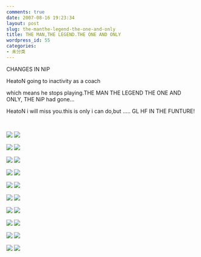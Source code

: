 ```yaml
---
comments: true
date: 2007-08-16 19:23:34
layout: post
slug: the-manthe-legend-the-one-and-only
title: THE MAN,THE LEGEND.THE ONE AND ONLY
wordpress_id: 55
categories:
- 未分类
---
```


CHANGES IN NIP




HeatoN going to inactivity as a coach




which means he stops playing.THE MAN THE LEGEND THE ONE AND ONLY, THE NiP had gone...




HeatoN i will miss you.this is only i can do,but ..... GL HF IN THE FUNTURE!




 

[![](http://byfiles.storage.live.com/y1mqzJXA0ssU7sc6buyP-yi3CQ7bqUE5zCcL6iBTOz7n43jL5PCwhO6-mrEL875E-XTTJlirkjKa-LznvZ12K8eEhCzUej9nUFz2g7DccCrcYi-Kcgm2YYib-K6aIcMu81DZ2Do6iv6SVA)](http://byfiles.storage.live.com/y1mqzJXA0ssU7sc6buyP-yi3CQ7bqUE5zCcL6iBTOz7n43jL5PCwhO6-mrEL875E-XTTJlirkjKa-LznvZ12K8eEgDSAmWWODBt-AIsGuhvAC7CXe0s78mFCNTy6hMnMnxnViTTPc0B0zU)
[![](http://byfiles.storage.live.com/y1mfH4QC8jmT0T6iaU1M3PJmCx1l97qiv2R20Z_tuxSoEVWp9xgyKED_ssXLBInhSmUaGmJ4WNvm7bLO-Qnb30ZU4sp3pDH_Nl8AmacoL3yAOFDwnjdqD6dmli4inoMFzYeOILyIdAxeuk)](http://byfiles.storage.live.com/y1mfH4QC8jmT0T6iaU1M3PJmCx1l97qiv2R20Z_tuxSoEVWp9xgyKED_ssXLBInhSmUaGmJ4WNvm7bLO-Qnb30ZUyL2Imk8B1mRxfhlZCdYI_4aJaoeSfuwrOHUSk1aNFW26I6hqcEqXyI)

[![](http://byfiles.storage.live.com/y1mpX-ZhQcsFv_J-HVYfLjLTawNA5QBuJEgZuC3SOOg6xlZYuDm2vbD--TIjxizEG3k0TahnMuiVedQ94x9X5Kn6ovigFi7BAg8hDSVlDIQuR07J3AVyiWdzP3pPzTTVcp38eM898CEq1M)](http://byfiles.storage.live.com/y1mpX-ZhQcsFv_J-HVYfLjLTawNA5QBuJEgZuC3SOOg6xlZYuDm2vbD--TIjxizEG3k0TahnMuiVedQ94x9X5Kn6kQCjJoGJKQJtC1mVjcjm5g5i_MsLZjK5k7Qz5F0U1n7oNkjJmaADNg)
[![](http://byfiles.storage.live.com/y1mTEQdAQ3rLEBgpn1WC1wkSf-oVfd_a4J14gZQJMUPCjw7M0tw08_szdzgvEzHJbAVkBBjcXmukYLhVX1TEzr-l7h5R7ZnoYNHgxiR_Q8YOnIghVNsb8mulraBqGugF1EJXE9zC-Dp8Z4)](http://byfiles.storage.live.com/y1mTEQdAQ3rLEBgpn1WC1wkSf-oVfd_a4J14gZQJMUPCjw7M0tw08_szdzgvEzHJbAVkBBjcXmukYLhVX1TEzr-l_RDAMczD6ntDZbf3XFQ_M7yjgNX3cMAuSDOZb1yu3VCl0Kr3vxeNaY)

[![](http://byfiles.storage.live.com/y1m8xXQQW7DKfGNctdhQiTBF_ovd394yfmvxRKLjEneK4iDipK6DpftlGjdlTuRm_xFAOZ2CETViT_o4EqNag6qT28OACuNdiTrFgiGvhvuyjQ6Qid58-qA48e1dbyIoqxKcOujjNG1aFo)](http://byfiles.storage.live.com/y1m8xXQQW7DKfGNctdhQiTBF_ovd394yfmvxRKLjEneK4iDipK6DpftlGjdlTuRm_xFAOZ2CETViT_o4EqNag6qT5pIkXUMQwKvnDBdEUhiK5Iw-_DM6xanRwPOkq1yvdEwH_-O7Q87H9I)
[![](http://byfiles.storage.live.com/y1mj40bH5fScxGQABrZZ5SvebHRl2BcxQNwPb7rzxU4WBHzg7rU305ymmWqr2hzNBS3YCLktJ8wy9rCjE-OwEfScNNFZ3C4nN-l5zce0RY9-U022A76fqdWgkVbuhc0SJhscf764Sf8Jq8)](http://byfiles.storage.live.com/y1mj40bH5fScxGQABrZZ5SvebHRl2BcxQNwPb7rzxU4WBHzg7rU305ymmWqr2hzNBS3YCLktJ8wy9rCjE-OwEfScLU3TkUnbL4sjtgGGCOuWlXwhhCKGVSMi-LAsx86jZYyPmq6fjd0OQg)

[![](http://byfiles.storage.live.com/y1m429vwM9funKboRa2or-azwGpxADkCi4MfS6lTXmAfohZqb4TPX-IeXNBgYTJGi9RSTD2xd1r9mvw90ftokgGN1zfGs7gA4WBLQyZgz1ET7loWYrsGJDmxx0D-LXGW3Dh-YkOJAMmv_E)](http://byfiles.storage.live.com/y1m429vwM9funKboRa2or-azwGpxADkCi4MfS6lTXmAfohZqb4TPX-IeXNBgYTJGi9RSTD2xd1r9mvw90ftokgGN5J1r3bObp_WuVEVi-yCM0-dSNwo1ThQ6aa2JIBtEBCkeqQCkmTsWnk)
[![](http://byfiles.storage.live.com/y1mMZrK4T732VQMpHFxQKnn8tir5he8JyFTH6yefWPPxJ4x_DFh5AWUdwm97Js2s45BtN1VuqUjO5Q-HZidcRfM7T5KRgkjrQWfgDQIf3cNBpsSNNVgAKAWRwPADaofIUAyNpuuZFVSZ04)](http://byfiles.storage.live.com/y1mMZrK4T732VQMpHFxQKnn8tir5he8JyFTH6yefWPPxJ4x_DFh5AWUdwm97Js2s45BtN1VuqUjO5Q-HZidcRfM7d3s0DZs-OJwQssLSJgMNVcU00J8Z9kub-4mao6PZl6pHAXNJVopctE)

[![](http://byfiles.storage.live.com/y1mHigGVt-VV85hDAP2igWxev-hbuIeFr1G-FBv6VscJHnRsRSsc7IicTXpCMiKvalIb2I-CONYJ_k1A6QAGHYdtOkxLObdwDJuDERoVzRUAlUoICFkWEdiN2RyM0_VWaQCUqu97FEHO3M)](http://byfiles.storage.live.com/y1mHigGVt-VV85hDAP2igWxev-hbuIeFr1G-FBv6VscJHnRsRSsc7IicTXpCMiKvalIb2I-CONYJ_k1A6QAGHYdtMQ6Xak5EI5PyQSZcWQZBuibzeufuZhg2j3l-Po300b3N4B8Ewh3u5I)
[![](http://byfiles.storage.live.com/y1m8jEfsXQltoxWZemwZiPJVFjO0Sw1-QLHsEA59uUBVAFSwOECnBI8hPfV5IugNFbUXAYBX0hDu0jMB0fUoZNiIvbMEE4h1oa8Aurt2hPtEa7CePUABwaOj3eTXfmTwl5v2d4LlSvvbxo)](http://byfiles.storage.live.com/y1m8jEfsXQltoxWZemwZiPJVFjO0Sw1-QLHsEA59uUBVAFSwOECnBI8hPfV5IugNFbUXAYBX0hDu0jMB0fUoZNiIoBBuLCNjowPTn8HXCFsxiSRsaUSVShf_qvN8WWHlZPTFMGnAgxcxh4)

[![](http://byfiles.storage.live.com/y1m8AxaFIpqozuB07OJULesp2mOWhWUkursOdxr1_F40SMBZ0vi_KN2uHIaGvGgvgDFlU2Ve2E7J5NXUCOS6mF5I-Z-qHXMiQ_l8b30u_ZD_FeFJlz-zmLM0lhmk_KIvvwKOrRNPUgOUZw)](http://byfiles.storage.live.com/y1m8AxaFIpqozuB07OJULesp2mOWhWUkursOdxr1_F40SMBZ0vi_KN2uHIaGvGgvgDFlU2Ve2E7J5NXUCOS6mF5I4JUQtrI5jwjRrBGOf_vLPbLsLOIEHbHtJFs8oM1YDaKqpffP5nGIOU)
[![](http://byfiles.storage.live.com/y1mWhbZxWHknS8S_NB4kqn-1EqiOcLRmPQa9RFMLly7IqBDXaXnbJeeG7euTeUGWRv-ZUy53RLAifS4YzNG5oR-ztSwaLwzUItiZLlw4_MerBDCJan3Ll_C0grOpyWyul9F13DE6vhetKI)](http://byfiles.storage.live.com/y1mWhbZxWHknS8S_NB4kqn-1EqiOcLRmPQa9RFMLly7IqBDXaXnbJeeG7euTeUGWRv-ZUy53RLAifS4YzNG5oR-zoK_6sWmEinj7af2M3C5OiHG-xrmMzs58ELCUDae-zym9D3SAwYrVQ8)

[![](http://byfiles.storage.live.com/y1m_k0LHSGtDmB_X2jEBs5RZL8uAiBl3cSK1bUbyDwyQ6AM4y4Epp0z6QdGTQTT9NNvTHV8Q7BIooyx9qik4TFavXR4qMpoLgPk4vf0x4SOHSeOR1PO3zCRXrJX2gM3dyxQJfsb-fIqiBE)](http://byfiles.storage.live.com/y1m_k0LHSGtDmB_X2jEBs5RZL8uAiBl3cSK1bUbyDwyQ6AM4y4Epp0z6QdGTQTT9NNvTHV8Q7BIooyx9qik4TFavbpAZ3qAsGGOWJSmszLVyo2a9wdJRFqHirS-g_AoF2YQv4yHsxmPsKs)
[![](http://byfiles.storage.live.com/y1mDLZI7gRID-IotEuM5Y_Am-OOWvkinUpeNpsqnH4zyb2PwLtk_1L_qm4ksWYfSR0NNeLtZwp1O17PAimA_NTdkn1H8EM4d-sWEx8cOrsvwLycg-iswDhQRqq3rItcfo39TOOpjTPT5Ck)](http://byfiles.storage.live.com/y1mDLZI7gRID-IotEuM5Y_Am-OOWvkinUpeNpsqnH4zyb2PwLtk_1L_qm4ksWYfSR0NNeLtZwp1O17PAimA_NTdkqT-3E92IYjC6yM4MtgAJ_kihILijSq7hy6ApoyZE_YBNJFA2_V8K1g)

[![](http://byfiles.storage.live.com/y1mBnBC-f7nU_VlPttT2I-WbYIMHDyBVpALHtMrKOf8R0dII9Hm3hXXqdvmFnaZpJnnDjjcdNqrCacWBGJHog0v05e1FihnP7klv19ZGp9PXcRYyvnTjzW3734rzWS4_rVlIlOU-lrdEF0)](http://byfiles.storage.live.com/y1mBnBC-f7nU_VlPttT2I-WbYIMHDyBVpALHtMrKOf8R0dII9Hm3hXXqdvmFnaZpJnnDjjcdNqrCacWBGJHog0v046SSewCb6iP679NLoQa6WBW-ZCp9hufFtltY84U-6ACWvExA1N2ctM)
[![](http://byfiles.storage.live.com/y1m0qon49J1vgqFyRxwVkZDMYwVPwMncDDeRw-Vb8VGWAA2EDOkIhhuxikujRG2oJdvq3ob-9IFTEXEimkBtSMEISo69Dg-B2Ev1VxAM5VPTZ5wwYa2zC8jcRB4xr2kfQqFzOg_Z0zGFI0)](http://byfiles.storage.live.com/y1m0qon49J1vgqFyRxwVkZDMYwVPwMncDDeRw-Vb8VGWAA2EDOkIhhuxikujRG2oJdvq3ob-9IFTEXEimkBtSMEIZTX2D08hzOiFWsnzV55IyoWjIGf8f_8OZUC33i8NapzDOq_ZE1BsfA)

[![](http://byfiles.storage.live.com/y1m7_0mZRR2aEtezNdTSVHY6aLafyRdNo_TMMYFJyiJilkFcRkeqDh8h7u7hj27gt2JEvyql0PsMs_rTReXjdt3Q1MpFGeirKwfYusy4I1KKo13JYV-p9exTMhof6eO7Y6bvRlHxKFPudw)](http://byfiles.storage.live.com/y1m7_0mZRR2aEtezNdTSVHY6aLafyRdNo_TMMYFJyiJilkFcRkeqDh8h7u7hj27gt2JEvyql0PsMs_rTReXjdt3QyA91sUH-AEk0VKDkESpAB9KD7iWD995oJGMMSPd_b5QjJVPk4nF-IQ)
[![](http://byfiles.storage.live.com/y1mcIb9LhTRFotJ23tgUQoDDQuC-aLsTs5JOaH5RvJUoog43JQ8bipNQZgZm_muIjPk2pfEUv4NrVL4JuxlrWSCpCIf8Ou7E6SrviZdLAiLAmPdq0F8FqI5nbnG3rbWflNhyb0mH5zXLGU)](http://byfiles.storage.live.com/y1mcIb9LhTRFotJ23tgUQoDDQuC-aLsTs5JOaH5RvJUoog43JQ8bipNQZgZm_muIjPk2pfEUv4NrVL4JuxlrWSCpE_oKdGwHe_TjAqff6P4GgDPFcXj8JfCP4gM6nK31ToGP5BWf5co1t8)

[![](http://byfiles.storage.live.com/y1mqc9v7KmVb28eGcBYZH4oZJQ4vIjl-rKbDkQbWtnF9ayrgYOsbL7Qmm6QB4Rx2GMqgu9KkWKZNKKxeQwYPTQtgPNGskeFYpnIrm9O4s9DKYv0riGtOLnATXX-OkcnMru9guxK_FHjw_s)](http://byfiles.storage.live.com/y1mqc9v7KmVb28eGcBYZH4oZJQ4vIjl-rKbDkQbWtnF9ayrgYOsbL7Qmm6QB4Rx2GMqgu9KkWKZNKKxeQwYPTQtgFLX5B_gNr_UL2yKiyYMgP-MLiTerIzpk6nuO9mBvfTsktYp0Wj6Kdg)
[![](http://byfiles.storage.live.com/y1mzlKpiUxsfi8jirvzfsApY0JlyfZGjSJlf2oiOz8m4ul4MJ2p82IHInxDe8fmJI2oboMcaAwsLJ8XKfE0V7WkfQDThFmVt-odCSdbYKOb1r-9joLB0u4hF0pCx2hWTsJMw4Jwo5-KhlQ)](http://byfiles.storage.live.com/y1mzlKpiUxsfi8jirvzfsApY0JlyfZGjSJlf2oiOz8m4ul4MJ2p82IHInxDe8fmJI2oboMcaAwsLJ8XKfE0V7WkfY0GjMyJPuc2nW8MbIKAjloXJs3HRnUFm9ngur0P9ssp-Bd7bP6W7iY)
